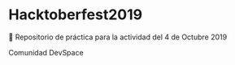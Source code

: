 # Hacktoberfest2019
🚩 Repositorio de práctica para la actividad del 4 de Octubre 2019

Comunidad DevSpace
